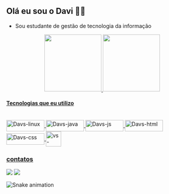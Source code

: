 ## Olá eu sou o Davi 🤙🏿

- Sou estudante de gestão de tecnologia da informação

<div align="center">
  <a href="https://www.linkedin.com/in/davi-sousa-santos-14ab0521b/">
  <img height="150em" src="https://github-readme-stats.vercel.app/api?username=Davs06&show_icons=true&theme=dark&include_all_commits=true&count_private=true"/>
  <img height="150em" src="https://github-readme-stats.vercel.app/api/top-langs/?username=Davs06&layout=compact&langs_count=7&theme=dark"/>
</div>
  
  #### Tecnologias que eu utilizo
  
  
  <div style="display: inline_block"><br>
  
  <img align="center" alt="Davs-linux" height="30" width="100" src="https://img.shields.io/badge/Ubuntu-E95420?style=for-badge&logo=ubuntu&logoColor=white">
  <img align="center" alt="Davs-java" height="30" width="100" src="https://img.shields.io/badge/Java-ED8B00?style=for-badge&logo=java&logoColor=white">
    <img align="center" alt="Davs-js" height="30" width="100" src="https://img.shields.io/badge/JavaScript-323330?style=for-badge&logo=javascript&logoColor=F7DF1E">
    <img align="center" alt="Davs-html" height="30" width="100" src="https://img.shields.io/badge/HTML5-E34F26?style=for-badge&logo=html5&logoColor=white">
    <img align="center" alt="Davs-css" height="30" width="100" src="https://img.shields.io/badge/CSS3-1572B6?style=for-badge&logo=css3&logoColor">
    <img align="center" alt="vs-code height="40" width="40" src="https://img.shields.io/badge/--007ACC?logo=visual%20studio%20code&logoColor=ffffff">
    
   
</div>
  
    
     
  ### contatos
 
<div> 
 
  <a href = "https://mail.google.com/mail/u/1/"><img src="https://img.shields.io/badge/-Gmail-%23333?style=for-badge&logo=gmail&logoColor=white" target="_blank"></a>
  <a href="https://www.linkedin.com/in/davi-sousa-santos-14ab0521b/" target="_blank"><img src="https://img.shields.io/badge/-LinkedIn-%230077B5?style=for-badge&logo=linkedin&logoColor=white" target="_blank"></a> 
  
 ![Snake animation](https://github.com/Davs06/Davs06/blob/output/github-contribution-grid-snake.svg)
  
</div>
